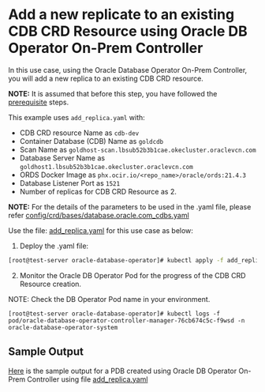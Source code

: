 # Add a new replicate to an existing CDB CRD Resource using Oracle DB Operator On-Prem Controller

In this use case, using the Oracle Database Operator On-Prem Controller, you will add a new replica to an existing CDB CRD resource.

**NOTE:** It is assumed that before this step, you have followed the [prerequisite](./../README.md#prerequsites-to-manage-pdb-life-cycle-using-oracle-db-operator-on-prem-database-controller) steps.

This example uses `add_replica.yaml` with:

- CDB CRD resource Name as `cdb-dev`
- Container Database (CDB) Name as `goldcdb`
- Scan Name as `goldhost-scan.lbsub52b3b1cae.okecluster.oraclevcn.com`
- Database Server Name as `goldhost1.lbsub52b3b1cae.okecluster.oraclevcn.com`
- ORDS Docker Image as `phx.ocir.io/<repo_name>/oracle/ords:21.4.3`
- Database Listener Port as `1521`
- Number of replicas for CDB CRD Resource as 2. 

**NOTE:** For the details of the parameters to be used in the .yaml file, please refer [config/crd/bases/database.oracle.com_cdbs.yaml](../../../config/crd/bases/database.oracle.com_cdbs.yaml)

Use the file: [add_replica.yaml](./add_replica.yaml) for this use case as below:

1. Deploy the .yaml file:
```sh
[root@test-server oracle-database-operator]# kubectl apply -f add_replica.yaml
```

2. Monitor the Oracle DB Operator Pod for the progress of the CDB CRD Resource creation.

NOTE: Check the DB Operator Pod name in your environment.

```
[root@test-server oracle-database-operator]# kubectl logs -f pod/oracle-database-operator-controller-manager-76cb674c5c-f9wsd -n oracle-database-operator-system
```

## Sample Output

[Here](./add_replica.log) is the sample output for a PDB created using Oracle DB Operator On-Prem Controller using file [add_replica.yaml](./add_replica.yaml)
